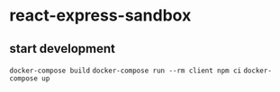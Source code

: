 # react-express-sandbox
## start development
`docker-compose build`
`docker-compose run --rm client npm ci`
`docker-compose up`